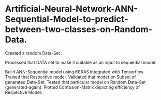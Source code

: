 # Artificial-Neural-Network-ANN-Sequential-Model-to-predict-between-two-classes-on-Random-Data.

Created a random Data-Set .

Processed that DATA set to make it suitable as an input to sequential model.

Build ANN-Sequential model using KERAS integrated with Tensorflow.
Trained that Respective model.
Validated that modet on Subset of generated Data-Set.
Tested that particular model on Random Data-Set (generated-again).
Plotted Confusion-Matrix depicting efficiency of Respective Model.
